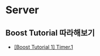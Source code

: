 # Server
## Boost Tutorial 따라해보기
- [[Boost Tutorial 1] Timer.1](https://wny0320-coding.tistory.com/72)
